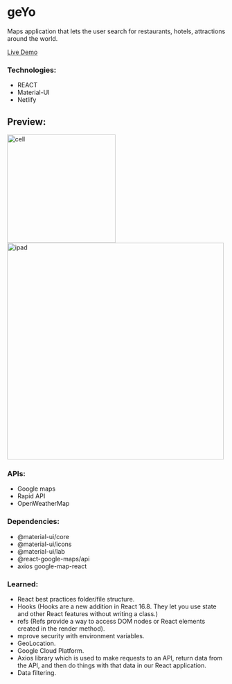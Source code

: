# geYo
Maps application that lets the user search for restaurants, hotels, attractions around the world. 

<a class="README-link" href="https://geyo.netlify.app">Live Demo</a>

<h3>Technologies:</h3>
 <ul>
    <li>REACT</li>
    <li>Material-UI</li>
    <li>Netlify</li>
 </ul>

## Preview:
<img src="" alt="cell" width="250"/>
<img src="" alt="ipad" width="500"/>

 <h3>APIs:</h3>
 <ul>
    <li>Google maps</li>
    <li>Rapid API</li>
    <li>OpenWeatherMap</li>
 </ul>

<h3>Dependencies:</h3>
<ul>
  <li>@material-ui/core</li>
  <li>@material-ui/icons</li>
  <li>@material-ui/lab</li>
  <li>@react-google-maps/api</li>
  <li>axios google-map-react</li>
</ul>

<h3>Learned:</h3>
<ul>
  <li>React best practices folder/file structure.</li>
  <li>Hooks (Hooks are a new addition in React 16.8. 
  They let you use state and other React features without writing a class.)</li>
  <li>refs (Refs provide a way to access DOM nodes or 
  React elements created in the render method).</li>
  <li>mprove security with environment variables.</li>
  <li>GeoLocation.</li>
  <li>Google Cloud Platform.</li>
  <li>Axios library which is used to make requests to an API, 
  return data from the API, and then do things with that data in our React application.</li>
  <li>Data filtering.</li>
</ul>

